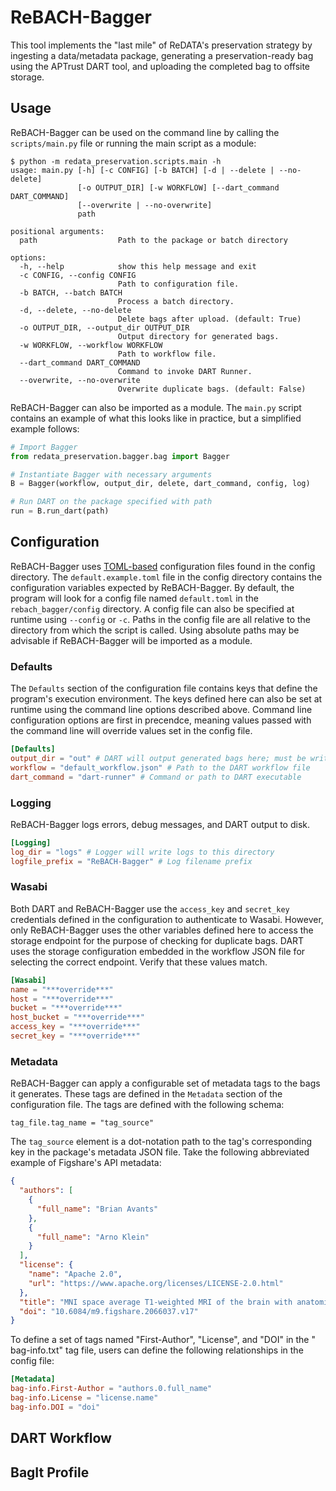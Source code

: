 # ReBACH-Bagger

This tool implements the "last mile" of ReDATA's preservation strategy by
ingesting a data/metadata package, generating a preservation-ready bag using
the APTrust DART tool, and uploading the completed bag to offsite storage.

## Usage

ReBACH-Bagger can be used on the command line by calling the `scripts/main.py`
file or running the main script as a module:

```text
$ python -m redata_preservation.scripts.main -h
usage: main.py [-h] [-c CONFIG] [-b BATCH] [-d | --delete | --no-delete]
               [-o OUTPUT_DIR] [-w WORKFLOW] [--dart_command DART_COMMAND]
               [--overwrite | --no-overwrite]
               path

positional arguments:
  path                  Path to the package or batch directory

options:
  -h, --help            show this help message and exit
  -c CONFIG, --config CONFIG
                        Path to configuration file.
  -b BATCH, --batch BATCH
                        Process a batch directory.
  -d, --delete, --no-delete
                        Delete bags after upload. (default: True)
  -o OUTPUT_DIR, --output_dir OUTPUT_DIR
                        Output directory for generated bags.
  -w WORKFLOW, --workflow WORKFLOW
                        Path to workflow file.
  --dart_command DART_COMMAND
                        Command to invoke DART Runner.
  --overwrite, --no-overwrite
                        Overwrite duplicate bags. (default: False)
```

ReBACH-Bagger can also be imported as a module. The `main.py` script
contains an example of what this looks like in practice, but a simplified
example follows:

```python
# Import Bagger
from redata_preservation.bagger.bag import Bagger

# Instantiate Bagger with necessary arguments
B = Bagger(workflow, output_dir, delete, dart_command, config, log)

# Run DART on the package specified with path
run = B.run_dart(path)
```

## Configuration

ReBACH-Bagger uses [TOML-based](https://toml.io/en/) configuration files found
in the config directory. The `default.example.toml` file in the config
directory contains the configuration variables expected by ReBACH-Bagger. By
default, the program will look for a config file named `default.toml` in the
`rebach_bagger/config` directory. A config file can also be specified at
runtime using `--config` or `-c`. Paths in the config file are all relative to
the directory from which the script is called. Using absolute paths may be
advisable if ReBACH-Bagger will be imported as a module.

### Defaults

The `Defaults` section of the configuration file contains keys that define the
program's execution environment. The keys defined here can also be set at
runtime using the command line options described above. Command line
configuration options are first in precendce, meaning values passed with the
command line will override values set in the config file.

```toml
[Defaults]
output_dir = "out" # DART will output generated bags here; must be writable
workflow = "default_workflow.json" # Path to the DART workflow file
dart_command = "dart-runner" # Command or path to DART executable
```

### Logging

ReBACH-Bagger logs errors, debug messages, and DART output to disk.

```toml
[Logging]
log_dir = "logs" # Logger will write logs to this directory
logfile_prefix = "ReBACH-Bagger" # Log filename prefix
```

### Wasabi

Both DART and ReBACH-Bagger use the `access_key` and `secret_key` credentials
defined in the configuration to authenticate to Wasabi. However, only
ReBACH-Bagger uses the other variables defined here to access the storage
endpoint for the purpose of checking for duplicate bags. DART uses the storage
configuration embedded in the workflow JSON file for selecting the correct
endpoint. Verify that these values match.

```toml
[Wasabi]
name = "***override***"
host = "***override***"
bucket = "***override***"
host_bucket = "***override***"
access_key = "***override***"
secret_key = "***override***"
```

### Metadata

ReBACH-Bagger can apply a configurable set of metadata tags to the bags it
generates. These tags are defined in the `Metadata` section of the
configuration file. The tags are defined with the following schema:

`tag_file.tag_name = "tag_source"`

The `tag_source` element is a dot-notation path to the tag's corresponding key
in the package's metadata JSON file. Take the following abbreviated example of
Figshare's API metadata:

```json
{
  "authors": [
    {
      "full_name": "Brian Avants"
    },
    {
      "full_name": "Arno Klein"
    }
  ],
  "license": {
    "name": "Apache 2.0",
    "url": "https://www.apache.org/licenses/LICENSE-2.0.html"
  },
  "title": "MNI space average T1-weighted MRI of the brain with anatomical labels.",
  "doi": "10.6084/m9.figshare.2066037.v17"
}
```

To define a set of tags named "First-Author", "License", and "DOI" in the "
bag-info.txt" tag file, users can define the following relationships in the
config file:

```toml
[Metadata]
bag-info.First-Author = "authors.0.full_name"
bag-info.License = "license.name"
bag-info.DOI = "doi"
```

## DART Workflow

## BagIt Profile